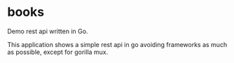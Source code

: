 # books
Demo rest api written in Go.

This application shows a simple rest api in go avoiding frameworks as much as possible, except for gorilla mux.
